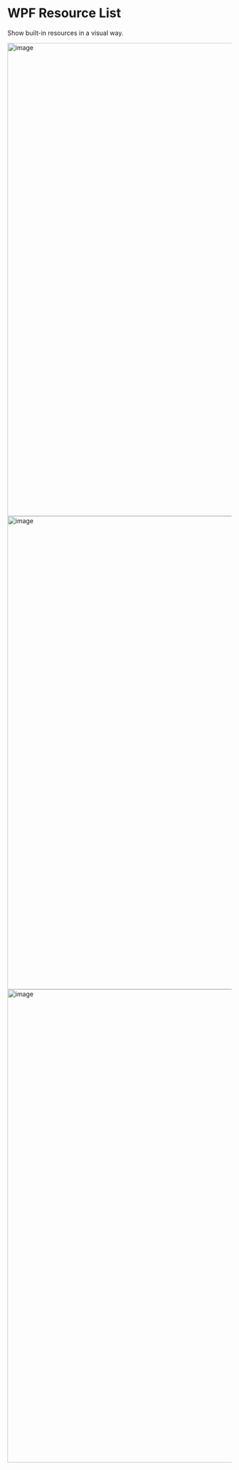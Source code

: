 # WPF Resource List

Show built-in resources in a visual way.

<img width="2000" height="1061" alt="image" src="https://github.com/user-attachments/assets/5080d230-f23e-49a8-81cf-45ccc63a3324" />

<img width="2000" height="1061" alt="image" src="https://github.com/user-attachments/assets/1e91560d-527a-417c-bbdc-ea548bd10a1e" />

<img width="2000" height="1061" alt="image" src="https://github.com/user-attachments/assets/e8842638-5bb3-4135-868f-882828693d91" />
